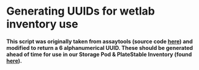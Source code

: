 # **Generating UUIDs for wetlab inventory use**

#### This script was originally taken from assaytools (source code [here](https://github.com/choderalab/assaytools/blob/master/AssayTools/experiments.py)) and modified to return a 6 alphanumerical UUID. These should be generated ahead of time for use in our Storage Pod & PlateStable Inventory (found [here](https://docs.google.com/spreadsheets/d/1G5QUp8qXdvego0RQgK76sPDZQAlD6N8Jy37FBhYllTk/edit#gid=1138479250)).
